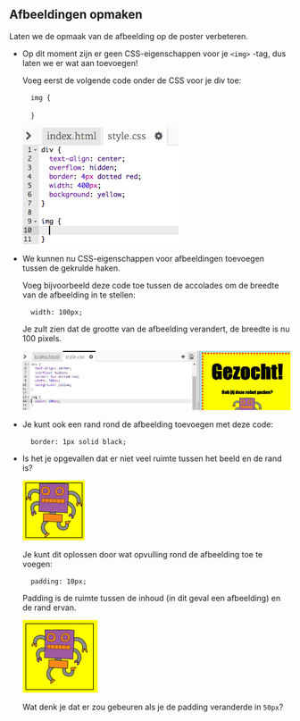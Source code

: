 ## Afbeeldingen opmaken

Laten we de opmaak van de afbeelding op de poster verbeteren.

+ Op dit moment zijn er geen CSS-eigenschappen voor je `<img>` -tag, dus laten we er wat aan toevoegen!
    
    Voeg eerst de volgende code onder de CSS voor je div toe:
    
        img {
        
        }
        
    
    ![screenshot](images/wanted-img-css.png)

+ We kunnen nu CSS-eigenschappen voor afbeeldingen toevoegen tussen de gekrulde haken.
    
    Voeg bijvoorbeeld deze code toe tussen de accolades om de breedte van de afbeelding in te stellen:
    
        width: 100px;
        
    
    Je zult zien dat de grootte van de afbeelding verandert, de breedte is nu 100 pixels.
    
    ![screenshot](images/wanted-img-width.png)

+ Je kunt ook een rand rond de afbeelding toevoegen met deze code:
    
        border: 1px solid black;
        

+ Is het je opgevallen dat er niet veel ruimte tussen het beeld en de rand is?
    
    ![screenshot](images/wanted-img-border.png)
    
    Je kunt dit oplossen door wat opvulling rond de afbeelding toe te voegen:
    
        padding: 10px;
        
    
    Padding is de ruimte tussen de inhoud (in dit geval een afbeelding) en de rand ervan.
    
    ![screenshot](images/wanted-img-padding.png)
    
    Wat denk je dat er zou gebeuren als je de padding veranderde in `50px`?